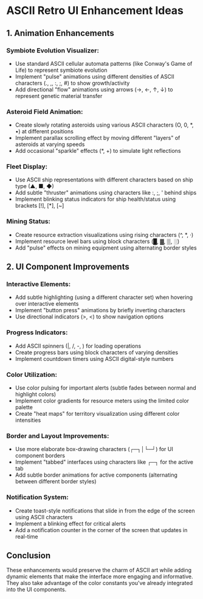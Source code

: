 # ASCII Retro UI Enhancement Ideas

## 1. Animation Enhancements

### Symbiote Evolution Visualizer:
- Use standard ASCII cellular automata patterns (like Conway's Game of Life) to represent symbiote evolution
- Implement "pulse" animations using different densities of ASCII characters (., ,, :, ;, #) to show growth/activity
- Add directional "flow" animations using arrows (→, ←, ↑, ↓) to represent genetic material transfer

### Asteroid Field Animation:
- Create slowly rotating asteroids using various ASCII characters (O, 0, *, •) at different positions
- Implement parallax scrolling effect by moving different "layers" of asteroids at varying speeds
- Add occasional "sparkle" effects (*, +) to simulate light reflections

### Fleet Display:
- Use ASCII ship representations with different characters based on ship type (▲, ■, ◆)
- Add subtle "thruster" animations using characters like :, ;, ' behind ships
- Implement blinking status indicators for ship health/status using brackets [!], [*], [~]

### Mining Status:
- Create resource extraction visualizations using rising characters (^, *, ·)
- Implement resource level bars using block characters (█, ▓, ▒, ░)
- Add "pulse" effects on mining equipment using alternating border styles

## 2. UI Component Improvements

### Interactive Elements:
- Add subtle highlighting (using a different character set) when hovering over interactive elements
- Implement "button press" animations by briefly inverting characters
- Use directional indicators (>, <) to show navigation options

### Progress Indicators:
- Add ASCII spinners (|, /, -, \) for loading operations
- Create progress bars using block characters of varying densities
- Implement countdown timers using ASCII digital-style numbers

### Color Utilization:
- Use color pulsing for important alerts (subtle fades between normal and highlight colors)
- Implement color gradients for resource meters using the limited color palette
- Create "heat maps" for territory visualization using different color intensities

### Border and Layout Improvements:
- Use more elaborate box-drawing characters (┌─┐│└─┘) for UI component borders
- Implement "tabbed" interfaces using characters like ┌─┐ for the active tab
- Add subtle border animations for active components (alternating between different border styles)

### Notification System:
- Create toast-style notifications that slide in from the edge of the screen using ASCII characters
- Implement a blinking effect for critical alerts
- Add a notification counter in the corner of the screen that updates in real-time

## Conclusion

These enhancements would preserve the charm of ASCII art while adding dynamic elements that make the interface more engaging and informative. They also take advantage of the color constants you've already integrated into the UI components.
